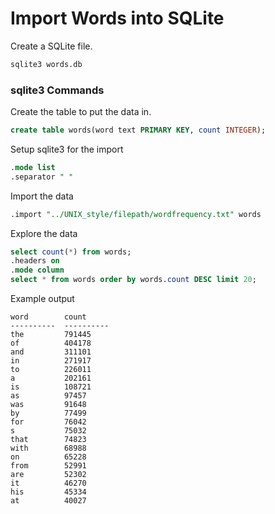 # Import Words into SQLite


Create a SQLite file.

```bash
sqlite3 words.db
```

### sqlite3 Commands

Create the table to put the data in.

```sql
create table words(word text PRIMARY KEY, count INTEGER);
```

Setup sqlite3 for the import

```sql
.mode list
.separator " "
```

Import the data

```sql
.import "../UNIX_style/filepath/wordfrequency.txt" words
```

Explore the data

```sql
select count(*) from words;
.headers on
.mode column
select * from words order by words.count DESC limit 20;
```

Example output

```
word        count
----------  ----------
the         791445
of          404178
and         311101
in          271917
to          226011
a           202161
is          108721
as          97457
was         91648
by          77499
for         76042
s           75032
that        74823
with        68988
on          65228
from        52991
are         52302
it          46270
his         45334
at          40027
```
